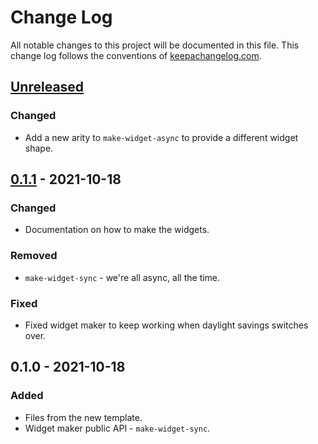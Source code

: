 # Change Log
All notable changes to this project will be documented in this file. This change log follows the conventions of [keepachangelog.com](http://keepachangelog.com/).

## [Unreleased]
### Changed
- Add a new arity to `make-widget-async` to provide a different widget shape.

## [0.1.1] - 2021-10-18
### Changed
- Documentation on how to make the widgets.

### Removed
- `make-widget-sync` - we're all async, all the time.

### Fixed
- Fixed widget maker to keep working when daylight savings switches over.

## 0.1.0 - 2021-10-18
### Added
- Files from the new template.
- Widget maker public API - `make-widget-sync`.

[Unreleased]: https://sourcehost.site/your-name/codewars-clojure/compare/0.1.1...HEAD
[0.1.1]: https://sourcehost.site/your-name/codewars-clojure/compare/0.1.0...0.1.1
